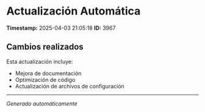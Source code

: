 # Actualización Automática

**Timestamp:** 2025-04-03 21:05:18
**ID:** 3967

## Cambios realizados

Esta actualización incluye:
- Mejora de documentación
- Optimización de código
- Actualización de archivos de configuración

---
*Generado automáticamente*
